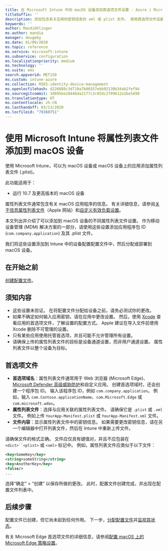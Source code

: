 ```yaml
---
title: 在 Microsoft Intune 中向 macOS 设备添加首选项文件设置 - Azure | Microsoft Docs
titleSuffix: ''
description: 添加包含有关应用的密钥信息的 xml 或 plist 文件。 使用首选项文件设备配置文件更改属性列表文件中的密钥信息，并将其分配给 macOS 设备。
keywords: ''
author: MandiOhlinger
ms.author: mandia
manager: dougeby
ms.date: 01/09/2020
ms.topic: reference
ms.service: microsoft-intune
ms.subservice: configuration
ms.localizationpriority: medium
ms.technology: ''
ms.suite: ems
search.appverid: MET150
ms.custom: intune-azure
ms.collection: M365-identity-device-management
ms.openlocfilehash: d226888c3d710a7b80357ebb92130b34ab2fef94
ms.sourcegitcommit: 3d895be2844bda2177c2c85dc2f09612a1be5490
ms.translationtype: HT
ms.contentlocale: zh-CN
ms.lasthandoff: 03/13/2020
ms.locfileid: "79360751"
---
```

# <a name="add-a-property-list-file-to-macos-devices-using-microsoft-intune"></a>使用 Microsoft Intune 将属性列表文件添加到 macOS 设备

使用 Microsoft Intune，可以为 macOS 设备或 macOS 设备上的应用添加属性列表文件 (.plist)。

此功能适用于：

- 运行 10.7 及更高版本的 macOS 设备

属性列表文件通常包含有关 macOS 应用程序的信息。 有关详细信息，请参阅[关于信息属性列表文件](https://developer.apple.com/library/archive/documentation/General/Reference/InfoPlistKeyReference/Articles/AboutInformationPropertyListFiles.html)（Apple 网站）和[自定义有效负载设置](https://support.apple.com/guide/mdm/custom-mdm9abbdbe7/1/web/1)。

本文列出并介绍了可以添加到 macOS 设备的不同属性列表文件设置。 作为移动设备管理 (MDM) 解决方案的一部分，请使用这些设置添加应用程序包 ID (`com.company.application`) 及其 .plist 文件。

我们将这些设置添加到 Intune 中的设备配置配置文件中，然后分配或部署到 macOS 设备。

## <a name="before-you-begin"></a>在开始之前

[创建配置文件](device-profile-create.md)。

## <a name="what-you-need-to-know"></a>须知内容

- 这些设置未验证。 在将配置文件分配给设备之前，请务必测试你的更改。
- 如果不确定如何输入应用密钥，请在应用中更改设置。 然后，使用 [Xcode](https://developer.apple.com/xcode/) 查看应用的首选项文件，了解设置的配置方式。 Apple 建议在导入文件前使用 Xcode 删除不可管理的设置。
- 只有某些应用使用托管首选项，并且可能不允许管理所有设置。
- 请确保上传的属性列表文件的目标是设备通道设置，而非用户通道设置。 属性列表文件以整个设备为目标。

## <a name="preference-file"></a>首选项文件

- **首选项域名**：属性列表文件通常用于 Web 浏览器 (Microsoft Edge)、[Microsoft Defender 高级威胁防护](https://docs.microsoft.com/windows/security/threat-protection/microsoft-defender-atp/microsoft-defender-atp-mac)和自定义应用。 创建首选项域时，还会创建一个程序包 ID。 输入该程序包 ID，例如 `com.company.application`。 例如，输入 `com.Contoso.applicationName`、`com.Microsoft.Edge` 或 `com.microsoft.wdav`。
- **属性列表文件**：选择与应用关联的属性列表文件。 请确保它是 `.plist` 或 `.xml` 文件。 例如上传 `YourApp-Manifest.plist` 或 `YourApp-Manifest.xml` 文件。
- **文件内容**：显示属性列表文件中的密钥信息。 如果需要更改密钥信息，请在另一个编辑器中打开列表文件，然后在 Intune 中重新上传文件。

请确保文件的格式正确。 文件应仅具有键值对，并且不应包装在 `<dict>``<plist>` 或 `<xml>` 标记中。 例如，属性列表文件应类似于以下文件：

```xml
<key>SomeKey</key>
<string>someString</string>
<key>AnotherKey</key>
<false/>
...
```

选择“确定”   > “创建”  以保存所做的更改。 此时，配置文件创建完成，并出现在配置文件列表中。

## <a name="next-steps"></a>后续步骤

配置文件已创建，但它尚未起到任何作用。 下一步，[分配配置文件](device-profile-assign.md)并[监视其状态](device-profile-monitor.md)。

有关 Microsoft Edge 首选项文件的详细信息，请参阅[配置 macOS 上的 Microsoft Edge 策略设置](https://docs.microsoft.com/deployedge/configure-microsoft-edge-on-mac)。
